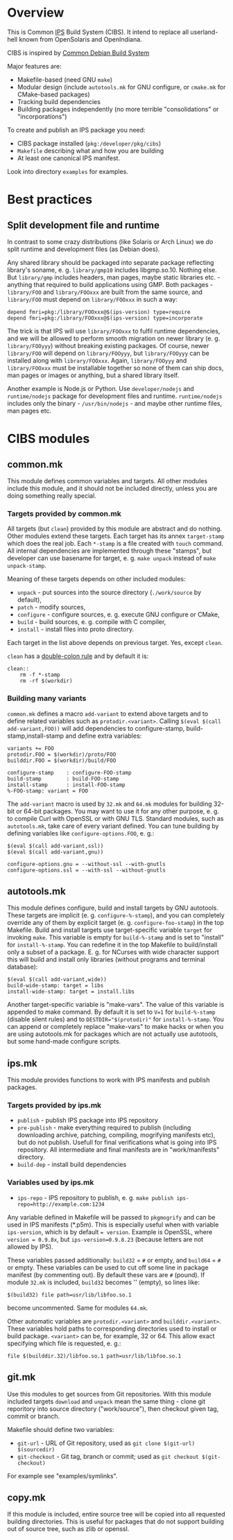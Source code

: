 # Overview

This is Common [IPS](http://www.oracle.com/technetwork/server-storage/solaris11/technologies/ips-323421.html)
Build System (CIBS). It intend to replace all userland-hell known from OpenSolaris and OpenIndiana.

CIBS is inspired by [Common Debian Build System](http://cdbs-doc.duckcorp.org/en/cdbs-doc.xhtml)

Major features are:

* Makefile-based (need GNU `make`)
* Modular design (include `autotools.mk` for GNU configure, or `cmake.mk` for CMake-based packages)
* Tracking build dependencies
* Building packages independently (no more terrible "consolidations" or "incorporations")


To create and publish an IPS package you need:

* CIBS package installed (`pkg:/developer/pkg/cibs`)
* `Makefile` describing what and how you are building
* At least one canonical IPS manifest.
 
 
Look into directory `examples` for examples.


# Best practices

## Split development file and runtime

In contrast to some crazy distributions (like Solaris or Arch Linux)
we *do* split runtime and development files (as Debian does).

Any shared library should be packaged into separate package reflecting
library's soname, e. g. `library/gmp10` includes libgmp.so.10. Nothing else.
But `library/gmp` includes headers, man pages, maybe static libraries etc. -
anything that required to build applications using GMP. Both packages -
`library/FOO` and `library/FOOxxx` are built from the same source, and
`library/FOO` must depend on `library/FOOxxx` in such a way:

    depend fmri=pkg:/library/FOOxxx@$(ips-version) type=require
    depend fmri=pkg:/library/FOOxxx@$(ips-version) type=incorporate

The trick is that IPS will use `library/FOOxxx` to fulfil runtime
dependencies, and we will be allowed to perform smooth migration
on newer library (e. g. `library/FOOyyy`) without breaking existing
packages. Of course, newer `library/FOO` will depend on `library/FOOyyy`,
but `library/FOOyyy` can be installed along with `library/FOOxxx`.
Again, `library/FOOyyy` and `library/FOOxxx` must be installable together
so none of them can ship docs, man pages or images or anything,
but a shared library itself.

Another example is Node.js or Python. Use `developer/nodejs` and
`runtime/nodejs` package for development files and runtime.
`runtime/nodejs` includes only the binary - `/usr/bin/nodejs` -
and maybe other runtime files, man pages etc.



# CIBS modules

## common.mk

This module defines common variables and targets. All other modules include this module,
and it should not be included directly, unless you are doing something really special.

### Targets provided by common.mk

All targets (but `clean`) provided by this module are abstract and
do nothing.  Other modules extend these targets. Each target has
its annex `target-stamp` which does the real job. Each `*-stamp` is
a file created with `touch` command. All internal dependencies are
implemented through these "stamps", but developer can use basename
for target, e. g. `make unpack` instead of `make unpack-stamp`.

Meaning of these targets depends on other included modules:

* `unpack` - put sources into the source directory (`./work/source` by default),
* `patch` - modify sources,
* `configure` - configure sources, e. g. execute GNU configure or CMake,
* `build` - build sources, e. g. compile with C compiler,
* `install` - install files into proto directory.

Each target in the list above depends on previous target. Yes, except `clean`.

`clean` has a [double-colon rule](http://www.gnu.org/software/make/manual/html_node/Double_002dColon.html)
and by default it is:

    clean::
        rm -f *-stamp
        rm -rf $(workdir)

### Building many variants

`common.mk` defines a macro `add-variant` to extend above targets and  to define
related variables such as `protodir.<variant>`. Calling `$(eval $(call add-variant,FOO))`
will add dependencies to configure-stamp, build-stamp,install-stamp and define
extra variables:

    variants += FOO
    protodir.FOO = $(workdir)/proto/FOO
    builddir.FOO = $(workdir)/build/FOO

    configure-stamp    : configure-FOO-stamp
    build-stamp        : build-FOO-stamp
    install-stamp      : install-FOO-stamp
    %-FOO-stamp: variant = FOO


The `add-variant` macro is used by `32.mk` and `64.mk` modules for
building 32-bit or 64-bit packages.  You may want to use it for any
other purpose, e. g. to compile Curl with OpenSSL or with GNU TLS.
Standard modules, such as `autotools.mk`, take care of every variant defined.
You can tune building by defining variables like `configure-options.FOO`, e. g.:

    $(eval $(call add-variant,ssl))
    $(eval $(call add-variant,gnu))

    configure-options.gnu = --without-ssl --with-gnutls
    configure-options.ssl = --with-ssl --without-gnutls

## autotools.mk

This module defines configure, build and install targets by GNU autotools.
These targets are implicit (e. g. `configure-%-stamp`), and you can completely
override any of them by explicit target (e. g. `configure-foo-stamp`) in the top Makefile.
Build and install targets use target-specific variable `target` for invoking `make`.
This variable is empty for `build-%-stamp` and is set to "install" for `install-%-stamp`.
You can redefine it in the top Makefile to build/install only a subset of a package. E. g.
for NCurses with wide character support this will build and install only libraries (without
programs and terminal database):

    $(eval $(call add-variant,wide))
    build-wide-stamp: target = libs
    install-wide-stamp: target = install.libs

Another target-specific variable is "make-vars". The value of this variable
is appended to make command. By default it is set to `V=1`
for `build-%-stamp` (disable silent rules) and to `DESTDIR="$(protodir)"` for
`install-%-stamp`. You can append or completely replace "make-vars" to
make hacks or when you are using autotools.mk for packages which are not
actually use autotools, but some hand-made configure scripts.

## ips.mk

This module provides functions to work with IPS manifests and publish packages.

### Targets provided by ips.mk

* `publish` - publish IPS package into IPS repository
* `pre-publish` - make everything required to publish (including downloading archive,
patching, compiling, mogrifying manifests etc), but do not publish. Usefull for final
verifications what is going into IPS repository. All intermediate and final manifests
are in "work/manifests" directory.
* `build-dep` - install build dependencies

### Variables used by ips.mk

* `ips-repo` - IPS repository to publish, e. g. `make publish ips-repo=http://example.com:1234`

Any variable defined in Makefile will be passed to `pkgmogrify` and 
can be used in IPS manifests (*.p5m). This is especially useful
when with variable `ips-version`, which is by default `= version`.
Example is OpenSSL, where `version = 0.9.8x`, but `ips-version=0.9.8.23`
(because letters are not allowed by IPS).

These variables passed additionally:
`build32` = `#` or empty, and `build64` = `#` or empty. These variables can
be used to cut off some line in package manifest (by commenting out).
By default these vars are `#` (pound).
If module `32.mk` is included, `build32` becomes '' (empty), so lines like:

    $(build32) file path=usr/lib/libfoo.so.1

become uncommented. Same for modules `64.mk`.

Other automatic variables are `protodir.<variant>` and `builddir.<variant>`.
These variables hold paths to corresponding directories used to
install or build package. `<variant>` can be, for example, 32 or 64.
This allow exact specifying which file is requested, e. g.:

    file $(builddir.32)/libfoo.so.1 path=usr/lib/libfoo.so.1

## git.mk

Use this modules to get sources from Git repositories. With this module included
targets `download` and `unpack` mean the same thing - clone git reporitory into
source directory ("work/source"), then checkout given tag, commit or branch.

Makefile should define two variables:

* `git-url` - URL of Git repository, used as `git clone $(git-url) $(sourcedir)`
* `git-checkout` - Git tag, branch or commit; used as `git checkout $(git-checkout)`

For example see "examples/symlinks".

## copy.mk

If this module is included, entire source tree will be copied
into all requested building directories. This is useful for
packages that do not support building out of source tree,
such as zlib or openssl.
